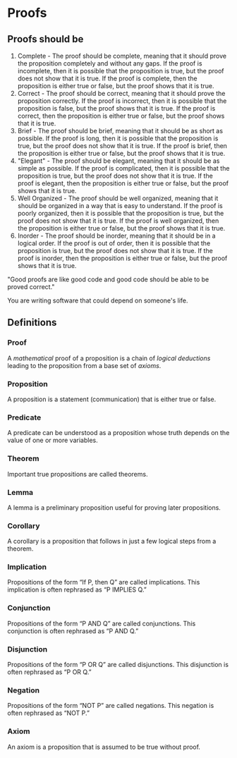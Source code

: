 # Proofs

## Proofs should be

1. Complete - The proof should be complete, meaning that it should
   prove the proposition completely and without any gaps. If the proof
   is incomplete, then it is possible that the proposition is true, but
   the proof does not show that it is true. If the proof is complete,
   then the proposition is either true or false, but the proof shows
   that it is true.
2. Correct - The proof should be correct, meaning that it should
   prove the proposition correctly. If the proof is incorrect, then it
   is possible that the proposition is false, but the proof shows that
   it is true. If the proof is correct, then the proposition is either
   true or false, but the proof shows that it is true.
3. Brief - The proof should be brief, meaning that it should be as
   short as possible. If the proof is long, then it is possible that
   the proposition is true, but the proof does not show that it is
   true. If the proof is brief, then the proposition is either true or
   false, but the proof shows that it is true.
4. "Elegant" - The proof should be elegant, meaning that it should
   be as simple as possible. If the proof is complicated, then it is
   possible that the proposition is true, but the proof does not show
   that it is true. If the proof is elegant, then the proposition is
   either true or false, but the proof shows that it is true.
5. Well Organized - The proof should be well organized, meaning that
   it should be organized in a way that is easy to understand. If the
   proof is poorly organized, then it is possible that the proposition
   is true, but the proof does not show that it is true. If the proof
   is well organized, then the proposition is either true or false, but
   the proof shows that it is true.
6. Inorder - The proof should be inorder, meaning that it should be
   in a logical order. If the proof is out of order, then it is
   possible that the proposition is true, but the proof does not show
   that it is true. If the proof is inorder, then the proposition is
   either true or false, but the proof shows that it is true.

"Good proofs are like good code and good code should be able to be proved correct."

You are writing software that could depend on someone's life.

## Definitions

### Proof

A *mathematical* proof of a proposition is a chain of *logical deductions*
leading to the proposition from a base set of *axioms*.

### Proposition

A proposition is a statement (communication) that is either true or
false.

### Predicate

A predicate can be understood as a proposition whose truth depends on the value of one or more variables.

### Theorem

Important true propositions are called theorems.

### Lemma

A lemma is a preliminary proposition useful for proving later propositions.

### Corollary

A corollary is a proposition that follows in just a few logical steps from a theorem.

### Implication

Propositions of the form “If P, then Q” are called implications. This implication is often rephrased as “P IMPLIES Q.”

### Conjunction

Propositions of the form “P AND Q” are called conjunctions. This conjunction is often rephrased as “P AND Q.”

### Disjunction

Propositions of the form “P OR Q” are called disjunctions. This disjunction is often rephrased as “P OR Q.”

### Negation

Propositions of the form “NOT P” are called negations. This negation is often rephrased as “NOT P.”

### Axiom

An axiom is a proposition that is assumed to be true without proof.
